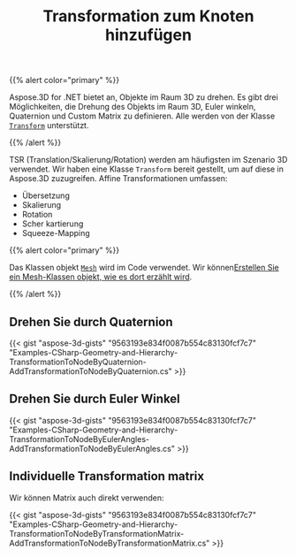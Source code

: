 ﻿---
title: Transformation zum Knoten hinzufügen
type: docs
weight: 30
url: /de/net/adding-transformation-to-the-node/
description: TSR (Translation/Skalierung/Rotation) werden am häufigsten im Szenario 3D verwendet. Wir haben eine Klasse Transform bereit gestellt, um auf diese in Aspose.3D zuzugreifen.
---
{{% alert color="primary" %}}

Aspose.3D for .NET bietet an, Objekte im Raum 3D zu drehen. Es gibt drei Möglichkeiten, die Drehung des Objekts im Raum 3D, Euler winkeln, Quaternion und Custom Matrix zu definieren. Alle werden von der Klasse [`Transform`](https://reference.aspose.com/3d/net/aspose.threed/transform) unterstützt.

{{% /alert %}}

TSR (Translation/Skalierung/Rotation) werden am häufigsten im Szenario 3D verwendet. Wir haben eine Klasse `Transform` bereit gestellt, um auf diese in Aspose.3D zuzugreifen. Affine Transformationen umfassen:

- Übersetzung
- Skalierung
- Rotation
- Scher kartierung
- Squeeze-Mapping

{{% alert color="primary" %}}

Das Klassen objekt [`Mesh`](https://reference.aspose.com/3d/net/aspose.threed.entities/mesh) wird im Code verwendet. Wir können[Erstellen Sie ein Mesh-Klassen objekt, wie es dort erzählt wird](/3d/de/net/create-3d-mesh-and-scene/).

{{% /alert %}}
## **Drehen Sie durch Quaternion**
{{< gist "aspose-3d-gists" "9563193e834f0087b554c83130fcf7c7" "Examples-CSharp-Geometry-and-Hierarchy-TransformationToNodeByQuaternion-AddTransformationToNodeByQuaternion.cs" >}}
## **Drehen Sie durch Euler Winkel**
{{< gist "aspose-3d-gists" "9563193e834f0087b554c83130fcf7c7" "Examples-CSharp-Geometry-and-Hierarchy-TransformationToNodeByEulerAngles-AddTransformationToNodeByEulerAngles.cs" >}}
## **Individuelle Transformation matrix**
Wir können Matrix auch direkt verwenden:

{{< gist "aspose-3d-gists" "9563193e834f0087b554c83130fcf7c7" "Examples-CSharp-Geometry-and-Hierarchy-TransformationToNodeByTransformationMatrix-AddTransformationToNodeByTransformationMatrix.cs" >}}
